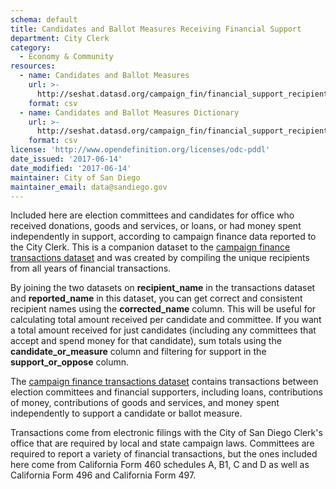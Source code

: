 ```yaml
---
schema: default
title: Candidates and Ballot Measures Receiving Financial Support
department: City Clerk
category:
  - Economy & Community
resources:
  - name: Candidates and Ballot Measures
    url: >-
      http://seshat.datasd.org/campaign_fin/financial_support_recipients_datasd.csv
    format: csv
  - name: Candidates and Ballot Measures Dictionary
    url: >-
      http://seshat.datasd.org/campaign_fin/financial_support_recipients_dictionary_datasd.csv
    format: csv
license: 'http://www.opendefinition.org/licenses/odc-pddl'
date_issued: '2017-06-14'
date_modified: '2017-06-14'
maintainer: City of San Diego
maintainer_email: data@sandiego.gov
---
```

Included here are election committees and candidates for office who received donations, goods and services, or loans, or had money spent independently in support, according to campaign finance data reported to the City Clerk. This is a companion dataset to the [campaign finance transactions dataset](https://data.sandiego.gov/datasets/financial-support-candidates-and-ballot-measures-election/) and was created by compiling the unique recipients from all years of financial transactions.
<!--more-->

By joining the two datasets on **recipient_name** in the transactions dataset and **reported_name** in this dataset, you can get correct and consistent recipient names using the **corrected_name** column. This will be useful for calculating total amount received per candidate and committee. If you want a total amount received for just candidates (including any committees that accept and spend money for that candidate), sum totals using the **candidate_or_measure** column and filtering for support in the **support_or_oppose** column.

The [campaign finance transactions dataset](https://data.sandiego.gov/datasets/financial-support-candidates-and-ballot-measures-election/) contains transactions between election committees and financial supporters, including loans, contributions of money, contributions of goods and services, and money spent independently to support a candidate or ballot measure.

Transactions come from electronic filings with the City of San Diego Clerk's office that are required by local and state campaign laws. Committees are required to report a variety of financial transactions, but the ones included here come from California Form 460 schedules A, B1, C and D as well as California Form 496 and California Form 497.
